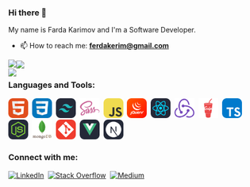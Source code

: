 ### Hi there 👋
My name is Farda Karimov and I'm a Software Developer.

- 📫 How to reach me: **ferdakerim@gmail.com**

<div>
  <img align="left" src="https://github-readme-stats.vercel.app/api/top-langs/?username=KarimovFarda&layout=compact&theme=gotham&custom_title=Statistics&langs_count=8" />
</div>

<div>
  <img align="center" src="https://github-readme-stats.vercel.app/api?username=KarimovFarda&show_icons=true&hide_title=true&count_private=true&include_all_commits=true&theme=gotham" width="50%" />
</div>

<div>
  <img align="left" src="
https://github-readme-streak-stats.herokuapp.com/?user=KarimovFarda&theme=gotham&hide_border=false" />
</div>

<h3>Languages and Tools:</h3>
<p>
  <a href="https://www.w3.org/html/" target="_blank"><img src="https://github.com/tandpfun/skill-icons/blob/main/icons/HTML.svg" alt="html5" width="40" height="40" /></a>&nbsp;
  <a href="https://www.w3schools.com/css/" target="_blank"><img src="https://github.com/tandpfun/skill-icons/blob/main/icons/CSS.svg" alt="css3" width="40" height="40" /></a>&nbsp;
  <a href="https://tailwindcss.com/" target="_blank"><img src="https://github.com/tandpfun/skill-icons/blob/main/icons/TailwindCSS-Dark.svg" alt="tailwind" width="40" height="40" /></a>&nbsp;
  <a href="https://sass-lang.com" target="_blank"><img src="https://raw.githubusercontent.com/devicons/devicon/master/icons/sass/sass-original.svg" alt="sass" width="40" height="40" /></a>&nbsp;
  <a href="https://developer.mozilla.org/en-US/docs/Web/JavaScript" target="_blank"><img src="https://github.com/tandpfun/skill-icons/blob/main/icons/JavaScript.svg" alt="javascript" width="40" height="40" /></a>&nbsp;
  <a href="https://jquery.com/" target="_blank"><img src="https://github.com/tandpfun/skill-icons/blob/main/icons/JQuery.svg" alt="jquery" width="40" height="40" /></a>&nbsp;
  <a href="https://reactjs.org/" target="_blank"><img src="https://github.com/tandpfun/skill-icons/blob/main/icons/React-Dark.svg" alt="react" width="40" height="40" /></a>&nbsp;
  <a href="https://redux.js.org" target="_blank"><img src="https://raw.githubusercontent.com/devicons/devicon/master/icons/redux/redux-original.svg" alt="redux" width="40" height="40" /></a>&nbsp;
  <a href="https://gulpjs.com" target="_blank"><img src="https://raw.githubusercontent.com/devicons/devicon/master/icons/gulp/gulp-plain.svg" alt="gulp" width="40" height="40" /></a>&nbsp;
  <a href="https://www.typescriptlang.org/" target="_blank"><img src="https://github.com/tandpfun/skill-icons/blob/main/icons/TypeScript.svg" alt="typescript" width="40" height="40" /></a>&nbsp;
  <a href="https://nodejs.org" target="_blank"><img src="https://github.com/tandpfun/skill-icons/blob/main/icons/NodeJS-Dark.svg" alt="nodejs" width="40" height="40" /></a>&nbsp;
  <a href="https://www.mongodb.com/" target="_blank"><img src="https://raw.githubusercontent.com/devicons/devicon/master/icons/mongodb/mongodb-original-wordmark.svg" alt="mongodb" width="40" height="40" /></a>&nbsp;
  <a href="https://git-scm.com/" target="_blank"><img src="https://github.com/tandpfun/skill-icons/blob/main/icons/Git.svg" alt="git" width="40" height="40" /></a>&nbsp;
  <a href="https://vuejs.org/" target="_blank"><img src="https://github.com/tandpfun/skill-icons/blob/main/icons/VueJS-Dark.svg" alt="vuejs" width="40" height="40" /></a>&nbsp;
  <a href="https://nextjs.org/" target="_blank"><img src="https://github.com/tandpfun/skill-icons/blob/main/icons/NextJS-Dark.svg" alt="nextjs" width="40" height="40" /></a>&nbsp;
</p>

<h3>Connect with me:</h3>
<p>
  <a href="https://linkedin.com/in/farda-karimov-8a00a9183/" target="_blank"><img align="center" src="https://raw.githubusercontent.com/rahuldkjain/github-profile-readme-generator/master/src/images/icons/Social/linked-in-alt.svg" alt="LinkedIn" height="30" width="40" /></a>&nbsp;
  <a href="https://stackoverflow.com/users/14307167/karimovfarda" target="_blank"><img align="center" src="https://raw.githubusercontent.com/rahuldkjain/github-profile-readme-generator/master/src/images/icons/Social/stack-overflow.svg" alt="Stack Overflow" height="30" width="40" /></a>&nbsp;
  <a href="https://medium.com/@fardakarimov" target="_blank"><img align="center" src="https://raw.githubusercontent.com/rahuldkjain/github-profile-readme-generator/master/src/images/icons/Social/medium.svg" alt="Medium" height="30" width="40" /></a>
</p>
